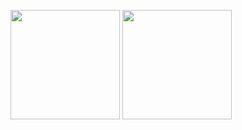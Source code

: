 <!-- # Code -->
<!-- ### 😤 Slogan
Fo lô ti nô! Quá ghê gớm! Những tình huống buff bẩn! 🎮

![image](https://user-images.githubusercontent.com/66912536/178892553-8e5f173f-e599-4935-a523-770a360f58d2.png)
-->

<!--
**huynhit24/huynhit24** is a ✨ _special_ ✨ repository because its `README.md` (this file) appears on your GitHub profile.

Here are some ideas to get you started:

- 🔭 I’m currently working on ...
- 🌱 I’m currently learning ...
- 👯 I’m looking to collaborate on ...
- 🤔 I’m looking for help with ...
- 💬 Ask me about ...
- 📫 How to reach me: ...
- 😄 Pronouns: ...
- ⚡ Fun fact: ...
-->
<!--
### 🛠 My knowledge
![HTML5](https://img.shields.io/badge/html5-%23E34F26.svg?style=flat-square&logo=html5&logoColor=white)
![CSS3](https://img.shields.io/badge/css3-%231572B6.svg?style=flat-square&logo=css3&logoColor=white)
![JavaScript](https://img.shields.io/badge/javascript-%23323330.svg?style=flat-square&logo=javascript&logoColor=%23F7DF1E)
![React](https://img.shields.io/badge/react-%2320232a.svg?style=flat-square&logo=react&logoColor=%2361DAFB)
![NodeJS](https://img.shields.io/badge/node.js-6DA55F?style=flat-square&logo=node.js&logoColor=white)
![Firebase](https://img.shields.io/badge/firebase-%23039BE5.svg?style=flat-square&logo=firebase)
![MongoDB](https://img.shields.io/badge/MongoDB-%234ea94b.svg?style=flat-square&logo=mongodb&logoColor=white)
-->
<!-- ### 📚 Github Status -->
<p>
  <img src="https://github-readme-stats.vercel.app/api?username=ducvui2003&show_icons=true&theme=tokyonight" height="175">
  <img src="https://github-readme-stats.vercel.app/api/top-langs/?username=ducvui2003&layout=compact&theme=tokyonight&langs_count=10" height="175">
</p>
<!--
### ❤ Projects
<ul>
  <ol>
    <a href="https://ducvui2003.github.io/bubble-animation/">
      ✅ bubble-animation
    </a>
   </ol>
   <ol>
    <a href="https://ducvui2003.github.io/password-validation-check/">
      ✅ password-validation-check
    </a>
  </ol>
  <ol>
    <a href="https://ducvui2003.github.io/neumorphism/">
      ✅ neumorphism
    </a>
  </ol>
  <ol>
    <a href="https://ducvui2003.github.io/animated-magic-menu-indicator/">
      ✅ animated-magic-menu-indicator
    </a>
  </ol>
  <ol>
    <a href="https://ducvui2003.github.io/dropdown-menu/">
      ✅ dropdown-menu
    </a>
  </ol>
  <ol>
    <a href="https://ducvui2003.github.io/validator-form/">
      ✅ validator-form
    </a>
  </ol>
  <ol>
    <a href="https://ducvui2003.github.io/toast-messages/">
      ✅ toast-messages
    </a>
  </ol>
  <ol>
    <a href="https://ducvui2003.github.io/tabs-ui/">
      ✅ tabs-ui
    </a>
  </ol>
</ul><br/>

### 💻 Game
<p> 
  <img src="https://github.com/TamNguyenS/TamNguyenS/blob/output/github-contribution-grid-snake.svg" alt="huynhit24" /> 
</p>
-->
